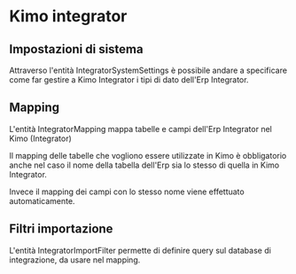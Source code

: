 # Kimo integrator

## Impostazioni di sistema <a id="impostazioni-di-sistema"></a>

Attraverso l'entità IntegratorSystemSettings è possibile andare a specificare come far gestire a Kimo Integrator i tipi di dato dell'Erp Integrator.

## Mapping <a id="mapping"></a>

L'entità IntegratorMapping mappa tabelle e campi dell'Erp Integrator nel Kimo \(Integrator\)

Il mapping delle tabelle che vogliono essere utilizzate in Kimo è obbligatorio anche nel caso il nome della tabella dell'Erp sia lo stesso di quella in Kimo Integrator.

Invece il mapping dei campi con lo stesso nome viene effettuato automaticamente.

## Filtri importazione <a id="filtri-importazione"></a>

L'entità IntegratorImportFilter permette di definire query sul database di integrazione, da usare nel mapping.

